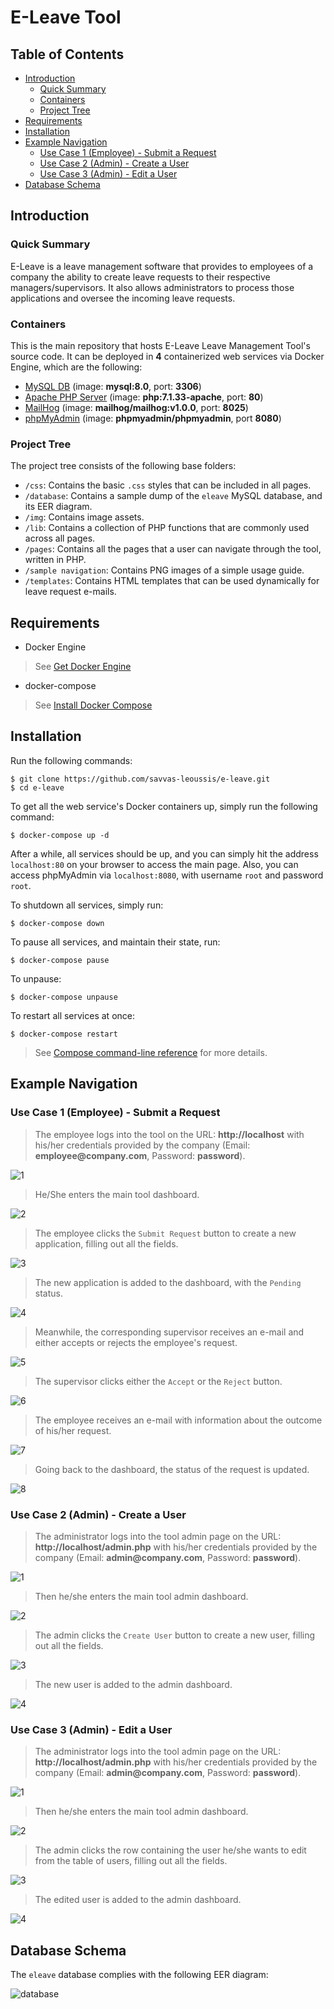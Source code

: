 # E-Leave Tool

## Table of Contents

* [Introduction](#introduction)
    * [Quick Summary](#quick-summary)
    * [Containers](#containers)
    * [Project Tree](#project-tree)
* [Requirements](#requirements)
* [Installation](#installation)
* [Example Navigation](#example-navigation)
    * [Use Case 1 (Employee) - Submit a Request](#use-case-1-employee---submit-a-request)
    * [Use Case 2 (Admin) - Create a User](#use-case-2-admin---create-a-user)
    * [Use Case 3 (Admin) - Edit a User](#use-case-3-admin---edit-a-user)
* [Database Schema](#database-schema)

## Introduction

### Quick Summary

E-Leave is a leave management software that provides to employees of a company the ability to create leave requests to their respective managers/supervisors. It also allows administrators to process those applications and oversee the incoming leave requests.

### Containers

This is the main repository that hosts E-Leave Leave Management Tool's source code. It can be deployed in __4__ containerized web services via Docker Engine, which are the following:

* [MySQL DB](https://www.mysql.com/) (image: __mysql:8.0__, port: __3306__)
* [Apache PHP Server](https://laravel.com/) (image: __php:7.1.33-apache__, port: __80__)
* [MailHog](https://github.com/mailhog/MailHog) (image: __mailhog/mailhog:v1.0.0__, port: __8025__)
* [phpMyAdmin](https://www.phpmyadmin.net/) (image: __phpmyadmin/phpmyadmin__, port __8080__)

### Project Tree

The project tree consists of the following base folders:

* `/css`: Contains the basic `.css` styles that can be included in all pages.
* `/database`: Contains a sample dump of the `eleave` MySQL database, and its EER diagram.
* `/img`: Contains image assets.
* `/lib`: Contains a collection of PHP functions that are commonly used across all pages.
* `/pages`: Contains all the pages that a user can navigate through the tool, written in PHP.
* `/sample navigation`: Contains PNG images of a simple usage guide.
* `/templates`: Contains HTML templates that can be used dynamically for leave request e-mails.


## Requirements

- Docker Engine

> See [Get Docker Engine](https://docs.docker.com/install/linux/docker-ce/ubuntu/)

- docker-compose

> See [Install Docker Compose](https://docs.docker.com/compose/install/)

## Installation
Run the following commands:

    $ git clone https://github.com/savvas-leoussis/e-leave.git
    $ cd e-leave

To get all the web service's Docker containers up, simply run the following command:

    $ docker-compose up -d

After a while, all services should be up, and you can simply hit the address `localhost:80` on your browser to access the main page.
Also, you can access phpMyAdmin via `localhost:8080`, with username `root` and password `root`.

To shutdown all services, simply run:

    $ docker-compose down

To pause all services, and maintain their state, run:

    $ docker-compose pause

To unpause:

    $ docker-compose unpause

To restart all services at once:

    $ docker-compose restart

> See [Compose command-line reference](https://docs.docker.com/compose/reference/) for more details.

## Example Navigation

### Use Case 1 (Employee) - Submit a Request

> The employee logs into the tool on the URL: __http://localhost__ with his/her credentials provided by the company (Email: __employee@company.com__, Password: __password__).

![1](https://github.com/savvas-leoussis/e-leave/blob/master/sample%20nagivation/Use%20Case%201/1%20-%20E-Leave%20-%20Login.png?raw=true)

> He/She enters the main tool dashboard.

![2](https://github.com/savvas-leoussis/e-leave/blob/master/sample%20nagivation/Use%20Case%201/2%20-%20E-Leave%20-%20Dashboard%20-%20Empty.png?raw=true)

> The employee clicks the `Submit Request` button to create a new application, filling out all the fields.

![3](https://github.com/savvas-leoussis/e-leave/blob/master/sample%20nagivation/Use%20Case%201/3%20-%20E-Leave%20-%20Submit%20Request.png?raw=true)

>The new application is added to the dashboard, with the `Pending` status.

![4](https://github.com/savvas-leoussis/e-leave/blob/master/sample%20nagivation/Use%20Case%201/4%20-%20E-Leave%20-%20Dashboard.png?raw=true)

> Meanwhile, the corresponding supervisor receives an e-mail and either accepts or rejects the employee's request.

![5](https://github.com/savvas-leoussis/e-leave/blob/master/sample%20nagivation/Use%20Case%201/5%20-%20MailHog.png?raw=true)

> The supervisor clicks either the `Accept` or the `Reject` button.

![6](https://github.com/savvas-leoussis/e-leave/blob/master/sample%20nagivation/Use%20Case%201/6%20-%20Request%20accepted.png?raw=true)

> The employee receives an e-mail with information about the outcome of his/her request.

![7](https://github.com/savvas-leoussis/e-leave/blob/master/sample%20nagivation/Use%20Case%201/7%20-%20MailHog%20-%20Accepted.png?raw=true)

> Going back to the dashboard, the status of the request is updated.

![8](https://github.com/savvas-leoussis/e-leave/blob/master/sample%20nagivation/Use%20Case%201/8%20-%20E-Leave%20-%20Dashboard%20-%20Accepted.png?raw=true)

### Use Case 2 (Admin) - Create a User

> The administrator logs into the tool admin page on the URL: __http://localhost/admin.php__ with his/her credentials provided by the company (Email: __admin@company.com__, Password: __password__).

![1](https://github.com/savvas-leoussis/e-leave/blob/master/sample%20nagivation/Use%20Case%202/1-%20E-Leave%20-%20Admin%20Login.png?raw=true)

> Then he/she enters the main tool admin dashboard.

![2](https://github.com/savvas-leoussis/e-leave/blob/master/sample%20nagivation/Use%20Case%202/2%20-%20E-Leave%20-%20Admin%20Dashboard.png?raw=true)

> The admin clicks the `Create User` button to create a new user, filling out all the fields.

![3](https://github.com/savvas-leoussis/e-leave/blob/master/sample%20nagivation/Use%20Case%202/3%20-%20E-Leave%20-%20Create%20User.png?raw=true)

>The new user is added to the admin dashboard.

![4](https://github.com/savvas-leoussis/e-leave/blob/master/sample%20nagivation/Use%20Case%202/4%20-%20E-Leave%20-%20Admin%20Dashboard%202.png?raw=true)

### Use Case 3 (Admin) - Edit a User

> The administrator logs into the tool admin page on the URL: __http://localhost/admin.php__ with his/her credentials provided by the company (Email: __admin@company.com__, Password: __password__).

![1](https://github.com/savvas-leoussis/e-leave/blob/master/sample%20nagivation/Use%20Case%203/1-%20E-Leave%20-%20Admin%20Login.png?raw=true)

> Then he/she enters the main tool admin dashboard.

![2](https://github.com/savvas-leoussis/e-leave/blob/master/sample%20nagivation/Use%20Case%203/2%20-%20E-Leave%20-%20Admin%20Dashboard%202.png?raw=true)

> The admin clicks the row containing the user he/she wants to edit from the table of users, filling out all the fields.

![3](https://github.com/savvas-leoussis/e-leave/blob/master/sample%20nagivation/Use%20Case%203/3%20-%20E-Leave%20-%20Edit%20User.png?raw=true)

>The edited user is added to the admin dashboard.

![4](https://github.com/savvas-leoussis/e-leave/blob/master/sample%20nagivation/Use%20Case%203/4%20-%20E-Leave%20-%20Admin%20Dashboard%203.png?raw=true)

## Database Schema

The `eleave` database complies with the following EER diagram:

![database](https://raw.githubusercontent.com/savvas-leoussis/e-leave/master/database/database.png)
